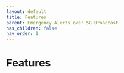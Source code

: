 ```yaml
---
layout: default
title: Features
parent: Emergency Alerts over 5G Broadcast
has_children: false
nav_order: 1
---
```


# Features
